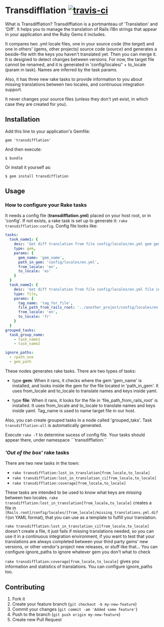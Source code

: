# Transdifflation [![travis-ci](https://secure.travis-ci.org/Sage/transdifflation.png)](http://travis-ci.org/#!/Sage/transdifflation)

What is Transdifflation? Transdifflation is a portmanteau of 'Translation' and 'Diff'.  It helps you to manage the translation of Rails i18n strings that appear in your application and the Ruby Gems it includes.

It compares two .yml locale files, one in your source code (the *target*) and one in others' (gems, other projects) source code (*source*) and generates a beside-file with the keys you haven't translated yet.
Then you can merge it. It is designed to detect changes between versions. For now, the target file cannot be renamed, and it is generated in 'config/locales/' + to_locale (param in task). Names are inferred by the task params.

Also, it has three new rake tasks to provide information to you about missing translations between two locales, and continuous integration support.

It never changes your source files (unless they don't yet exist, in which case they are created for you). 

## Installation

Add this line to your application's Gemfile:

    gem 'transdifflation'

And then execute:

    $ bundle

Or install it yourself as:

    $ gem install transdifflation

## Usage

### How to configure your Rake tasks

It needs a config file (**transdifflation.yml**) placed on your host root, or in 'config'. If not exists, a rake task is set up to generate it: ```rake transdifflation:config```. Config file looks like:

```yml
tasks:
  task_name1: {
    desc: 'Get diff translation from file config/locales/en.yml gem gem_name',
    type: gem,
    params: {
      gem_name: 'gem_name',
      path_in_gem: 'config/locales/en.yml',
      from_locale: 'en',
      to_locale: 'es'
    }
  }
  task_name2: {
    desc: 'Get diff translation from file config/locales/en.yml file in file_path',
    type: file,
    params: {
      tag_name: 'tag_for_file',
      file_path_from_rails_root: '../another_project/config/locales/en.yml',
      from_locale: 'en',
      to_locale: 'fr'
    }
  }
grouped_tasks:
  task_group_name: 
    - task_name1
    - task_name2

ignore_paths:
  - /path_one
  - gem_path

```

These nodes generates rake tasks. There are two types of tasks:

*   type **gem**: When it rans, it checks where the gem 'gem_name' is installed, and looks inside the gem for the file located in 'path_in_gem'. It uses from_locale and to_locale to translate names and keys inside yaml.

*   type **file**: When it rans, it looks for the file in 'file_path_from_rails_root' is installed. It uses from_locale and to_locale to translate names and keys inside yaml. Tag_name is used to name target file in our host.

Also, you can create grouped tasks in a node called 'grouped_taks'. Task ```transdifflation:all``` is automatically generated.  

Execute ```rake -T``` to determine sucess of config file. Your tasks should appear there, under namespace ```transdifflation:``


### _'Out of the box'_ rake tasks

There are two new tasks in the town:

*   ```rake transdifflation:lost_in_translation[from_locale,to_locale]```
*   ```rake transdifflation:lost_in_translation_ci[from_locale,to_locale]```
*   ```rake transdifflation:coverage[from_locale,to_locale]```

These tasks are intended to be used to know what keys are missing between two locales. ```rake transdifflation:lost_in_translation[from_locale,to_locale]``` creates a file in ```[Rails.root]/config/locales/[from_locale]/missing_translations.yml.diff```(on YAML format), that you can use as a template to fulfill your translation.

```rake transdifflation:lost_in_translation_ci[from_locale,to_locale]```
doesn't create a file, it just fails if missing translations needed, so
you can use it in a continuous integration environment, if you want to
test that your translations are always completed between your third
party gems' new versions, or other vendor's project new releases, or
stuff like that... You can configure ignore_paths to ignore whatever gem
you don't what to check

```rake transdifflation:coverage[from_locale,to_locale]``` gives you
information and statistics of translations. You can configure
ignore_paths too. 




## Contributing

1. Fork it
2. Create your feature branch (`git checkout -b my-new-feature`)
3. Commit your changes (`git commit -am 'Added some feature'`)
4. Push to the branch (`git push origin my-new-feature`)
5. Create new Pull Request

